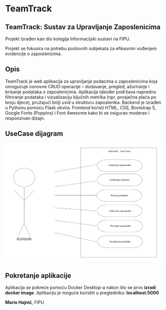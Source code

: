 # TeamTrack

## **TeamTrack: Sustav za Upravljanje Zaposlenicima**

Projekt izrađen kao dio kolegija Informacijski sustavi na FIPU.

Projekt se fokusira na potrebu poslovnih subjekata za efikasnim vođenjem evidencije o zaposlenicima.

## Opis

TeamTrack je web aplikacija za upravljanje podacima o zaposlenicima koja omogućuje osnovne CRUD operacije – dodavanje, pregled, ažuriranje i brisanje podataka o zaposlenicima.
Aplikacija također podržava napredno filtriranje podataka i vizualizaciju ključnih metrika (npr. prosječna plaća po broju djece), pružajući bolji uvid u strukturu zaposlenika.
Backend je izrađen u Pythonu pomoću Flask okvira. Frontend koristi HTML, CSS, Bootstrap 5, Google Fonts (Poppins) i Font Awesome kako bi se osigurao moderan i responzivan dizajn. 

## UseCase dijagram
![UseCase dijagram](UseCase-diagram.png)

## Pokretanje aplikacije
Aplikacija se pokreće pomoću Docker Desktop-a nakon što se prvo **izradi docker image**.
Aplikaciju je moguće koristiti u pregledniku: **localhost:5000**




**Mario Hajnić**, FIPU